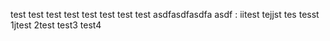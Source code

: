 test
test
test
test
test
test
test
test
asdfasdfasdfa
asdf	:
iitest
tejjst
tes
tesst
1jtest
2test
test3
test4
